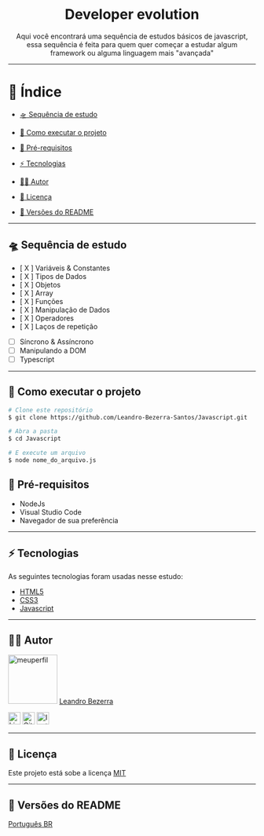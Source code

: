 


<h1 align="center">Developer evolution</h1>
<p align="center">Aqui você encontrará uma sequência de estudos básicos de javascript, essa sequência é feita para quem quer começar a estudar algum framework ou alguma linguagem mais "avançada" <p>


---

# 📖 Índice
* <a href="#-Sequência-de-estudo">🛸 Sequência de estudo</a>
* <a href="#-Como-executar-o-projeto">🚀 Como executar o projeto</a>
* <a href="#-Pré-requisitos">📑 Pré-requisitos</a>
* <a href="#-Tecnologias">⚡ Tecnologias</a>

* <a href="#-Autor">🙋‍♂️ Autor</a>
* <a href="#-Licença">📝 Licença</a>
* <a href="#-Versões-do-README">📜 Versões do README</a>

---
## 🛸 Sequência de estudo

    
- [ X ]  Variáveis & Constantes
- [ X ]  Tipos de Dados
- [ X ]  Objetos
- [ X ]  Array
- [ X ]  Funções
- [ X ]  Manipulação de Dados
- [ X ]  Operadores
- [ X ]  Laços de repetição
- [  ] Síncrono & Assíncrono
- [  ]  Manipulando a DOM
- [  ]  Typescript

---

## 🚀 Como executar o projeto
```bash
# Clone este repositório
$ git clone https://github.com/Leandro-Bezerra-Santos/Javascript.git

# Abra a pasta
$ cd Javascript

# E execute um arquivo
$ node nome_do_arquivo.js

```

## 📑 Pré-requisitos
  - NodeJs
  - Visual Studio Code 
  - Navegador de sua preferência 
---

## ⚡ Tecnologias
As seguintes tecnologias foram usadas nesse estudo:

- [HTML5](https://www.w3schools.com/html/)
- [CSS3](https://www.w3schools.com/css/)
- [Javascript](https://www.w3schools.com/js/default.asp)
---

## 🙋‍♂️ Autor

<img src="https://avatars.githubusercontent.com/u/62818922?v=4" width="100px" alt="meuperfil">
<a href="https://www.linkedin.com/in/">Leandro Bezerra</a>
<br>
<p>
    <a href="https://www.linkedin.com/in/landro-bezerra-/"><img src="https://th.bing.com/th/id/OIP.YCG8IKqq4CLw-SaSmdIdcgHaHa?w=201&h=201&c=7&r=0&o=5&dpr=1.3&pid=1.7" width="25" alt="Linkedin"></a>
    <a href="https://github.com/"><img src="https://th.bing.com/th/id/OIP.NIDbXqvT7zXPNJyqRMUXHgHaHa?w=210&h=210&c=7&r=0&o=5&dpr=1.3&pid=1.7" width="25" alt="GitHub"></a>
    <a href="https://www.instagram.com/Leandro_Bezerra_Santos/"><img src="https://www.bing.com/th?id=OSK.e6dc210dad5d095f857e79b974c2e86c&w=110&h=110&c=7&rs=1&qlt=80&o=6&dpr=1.3&pid=SANGAM" width="25" alt="Instagram"></a>
</p>

---

## 📝 Licença
Este projeto está sobe a licença <a href="LICENCE">MIT</a>

---

## 📜 Versões do README
[Português BR](./README.md)


